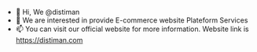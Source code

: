 - 👋 Hi, We @distiman
- 👀 We are interested in provide E-commerce website Plateform Services
- 📫 You can visit our official website for more information. Website link is
https://distiman.com

<!---
distiman/distiman is a ✨ special ✨ repository because its `README.md` (this file) appears on your GitHub profile.
You can click the Preview link to take a look at your changes.
--->
